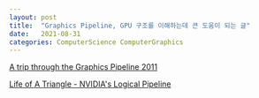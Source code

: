 ```yaml
---
layout: post
title:  "Graphics Pipeline, GPU 구조를 이해하는데 큰 도움이 되는 글"
date:   2021-08-31
categories: ComputerScience ComputerGraphics
---
```


[A trip through the Graphics Pipeline 2011](https://fgiesen.wordpress.com/2011/07/09/a-trip-through-the-graphics-pipeline-2011-index/)                            

[Life of A Triangle - NVIDIA's Logical Pipeline](https://developer.nvidia.com/content/life-triangle-nvidias-logical-pipeline)